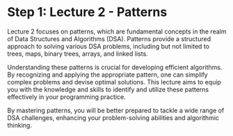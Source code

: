 # Step 1: Lecture 2 - Patterns

Lecture 2 focuses on patterns, which are fundamental concepts in the realm of Data Structures and Algorithms (DSA). Patterns provide a structured approach to solving various DSA problems, including but not limited to trees, maps, binary trees, arrays, and linked lists.

Understanding these patterns is crucial for developing efficient algorithms. By recognizing and applying the appropriate pattern, one can simplify complex problems and devise optimal solutions. This lecture aims to equip you with the knowledge and skills to identify and utilize these patterns effectively in your programming practice.

By mastering patterns, you will be better prepared to tackle a wide range of DSA challenges, enhancing your problem-solving abilities and algorithmic thinking.

